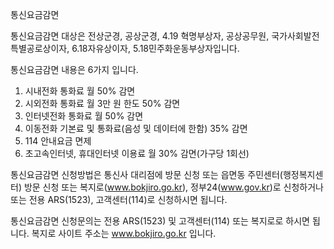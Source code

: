 통신요금감면


통신요금감면 대상은 전상군경, 공상군경, 4.19 혁명부상자, 공상공무원, 국가사회발전특별공로상이자, 6.18자유상이자, 5.18민주화운동부상자입니다. 


통신요금감면 내용은 6가지 입니다.
1. 시내전화 통화료 월 50% 감면
2. 시외전화 통화료 월 3만 원 한도 50% 감면
3. 인터넷전화 통화료 월 50% 감면
4. 이동전화 기본료 및 통화료(음성 및 데이터에 한함) 35% 감면
5. 114 안내요금 면제
6. 초고속인터넷, 휴대인터넷 이용료 월 30% 감면(가구당 1회선)


통신요금감면 신청방법은 통신사 대리점에 방문 신청 또는 읍면동 주민센터(행정복지센터) 방문 신청 또는 복지로(www.bokjiro.go.kr), 정부24(www.gov.kr)로 신청하거나 또는 전용 ARS(1523), 고객센터(114)로 신청하시면 됩니다.


통신요금감면 신청문의는 전용 ARS(1523) 및 고객센터(114) 또는 복지로로 하시면 됩니다.
복지로 사이트 주소는 www.bokjiro.go.kr 입니다.
